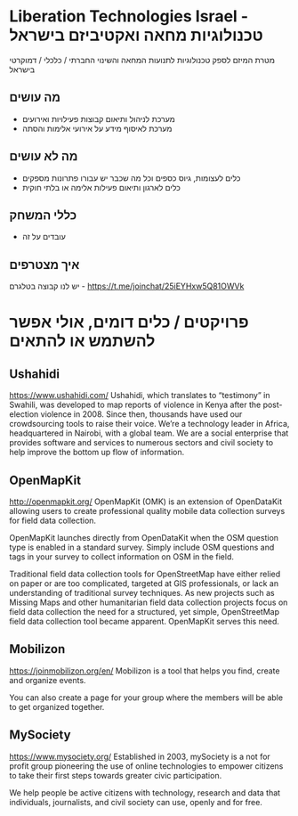 #  Liberation Technologies Israel - טכנולוגיות מחאה ואקטיביזם בישראל
מטרת המיזם לספק טכנולוגיות לתנועות המחאה והשינוי החברתי / כלכלי / דמוקרטי בישראל

## מה עושים 
* מערכת לניהול ותיאום קבוצות פעילויות ואירועים
* מערכת לאיסוף מידע על אירועי אלימות והסתה

## מה לא עושים
* כלים לעצומות, גיוס כספים וכל מה שכבר יש עבורו פתרונות מספקים
* כלים לארגון ותיאום פעילות אלימה או בלתי חוקית

## כללי המשחק
* עובדים על זה

## איך מצטרפים
יש לנו קבוצה בטלגרם - https://t.me/joinchat/25iEYHxw5Q81OWVk

# פרויקטים / כלים דומים, אולי אפשר להשתמש או להתאים
##  Ushahidi
https://www.ushahidi.com/
Ushahidi, which translates to “testimony” in Swahili, was developed to map reports of violence in Kenya after the post-election violence in 2008. Since then, thousands have used our crowdsourcing tools to raise their voice. We’re a technology leader in Africa, headquartered in Nairobi, with a global team. We are a social enterprise that provides software and services to numerous sectors and civil society to help improve the bottom up flow of information.

## OpenMapKit
http://openmapkit.org/
OpenMapKit (OMK) is an extension of OpenDataKit allowing users to create professional quality mobile data collection surveys for field data collection.

OpenMapKit launches directly from OpenDataKit when the OSM question type is enabled in a standard survey. Simply include OSM questions and tags in your survey to collect information on OSM in the field.

Traditional field data collection tools for OpenStreetMap have either relied on paper or are too complicated, targeted at GIS professionals, or lack an understanding of traditional survey techniques. As new projects such as Missing Maps and other humanitarian field data collection projects focus on field data collection the need for a structured, yet simple, OpenStreetMap field data collection tool became apparent. OpenMapKit serves this need.

## Mobilizon
https://joinmobilizon.org/en/
Mobilizon is a tool that helps you find, create and organize events.

You can also create a page for your group where the members will be able to get organized together.

## MySociety
https://www.mysociety.org/
Established in 2003, mySociety is a not for profit group pioneering the use of online technologies to empower citizens to take their first steps towards greater civic participation.

We help people be active citizens with technology, research and data that individuals, journalists, and civil society can use, openly and for free.


